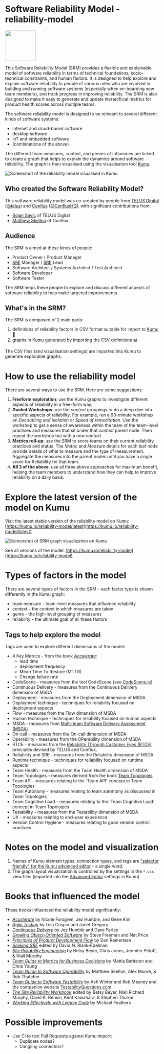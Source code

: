 # Software Reliability Model - reliability-model

<img src="images/2021-06-04--reliability-model-icon.png" width="100px"/>

This Software Reliability Model (SRM) provides a flexible and explainable model of software reliability in terms of technical foundations, socio-technical constraints, and human factors. It is designed to help explore and explain software reliability to people of various roles who are involved in building and running software systems (especially when on-boarding new team members), and track progress in improving reliability. The SRM is also designed to make it easy to generate and update hierarchical metrics for product health scores across multiple teams.

The software reliability model is designed to be relevant to several different kinds of software systems:

* internet and cloud-based software
* desktop software
* IoT and embedded software
* (combinations of the above)

The different team measures, context, and genres of influences are linked to create a graph that helps to explain the dynamics around software reliability. The graph is then visualised using the visualisation tool [Kumu](https://kumu.io/).

![Screenshot of the reliability model visualised in Kumu](screenshots/2021-05-06--telus-conflux-reliability-model-in-kumu.png)

## Who created the Software Reliability Model?

This software reliability model was co-created by people from [TELUS Digital](https://www.telus.com/en/digital) ([@telus](https://github.com/telus)) and [Conflux](http://confluxhq.net/) ([@ConfluxHQ](https://github.com/ConfluxHQ)), with significant contributions from:

* [Bojan Savic](https://github.com/savicbo) of TELUS Digital
* [Matthew Skelton](https://github.com/matthewskelton) of Conflux

## Audience

The SRM is aimed at these kinds of people:

* Product Owner / Product Manager
* [SRE](https://sre.google/) Manager / [SRE](https://sre.google/) Lead
* Software Architect / Systems Architect / Test Architect
* Software Developer
* Software Tester

The SRM helps these people to explore and discuss different aspects of software reliability to help make targeted improvements.

## What's in the SRM?

The SRM is composed of 2 main parts:

1. definitions of reliability factors in CSV format suitable for import to [Kumu](https://kumu.io/) 📄
2. graphs in [Kumu](https://kumu.io/) generated by importing the CSV definitions 📊

The CSV files (and visualisation settings) are imported into Kumu to generate explorable graphs.

# How to use the reliability model

There are several ways to use the SRM. Here are some suggestions:

1. **Freeform exploration**: use the Kumu graphs to investigate different aspects of reliability in a free-form way.
1. **Guided Workshops**: use the _context_ groupings to do a deep dive into specific aspects of reliability. For example, run a 90-minute workshop on _Decoupling and isolation_ or _Speed of remeditation_. Use the workshop to get a sense of awareness within the team of the team-level practices and measures that sit under that _context_ parent node. Then repeat the workshop but with a new _context_.
1. **Metrics roll-up**: use the SRM to score teams on their current reliability practices and status. The _Metric_ and _Measure_ details for each leaf node provide details of what to measure and the type of measurement. Aggregate the measures into the parent nodes until you have a single score for Reliability for that team.
1. **All 3 of the above**: use all three above approaches for maximum benefit, helping the team members to understand how they can help to improve reliability on a daily basis.

# Explore the latest version of the model on Kumu

Visit the latest stable version of the reliability model on Kumu: [https://kumu.io/reliability-model/latest](https://kumu.io/reliability-model/latest)

![Screenshot of SRM graph visualization on Kumu](screenshots/2021-05-06--telus-conflux-reliability-model-in-kumu.png)

See all versions of the model: [https://kumu.io/reliability-model](https://kumu.io/reliability-model)

# Types of factors in the model

There are several types of factors in the SRM - each factor type is shown differently in the Kumu graph:

* team measure - team-level measures that influence reliability
* context - the context in which measures are taken
* genre - the high-level grouping of measures
* reliability - the ultimate goal of all these factors

## Tags to help explore the model

Tags are used to explore different dimensions of the model:

* 4 Key Metrics - from the book [_Accelerate_](https://itrevolution.com/book/accelerate/):
  - lead time
  - deployment frequency
  - Mean Time To Restore (MTTR)
  - Change failure rate
* CodeScene - measures from the tool CodeScene (see [CodeScene.io](https://codescene.io/))
* Continuous Delivery - measures from the Continuous Delivery dimension of MSDA
* Deployment - measures from the Deployment dimension of MSDA
* Deployment technique - techniques for reliability focused on deployment aspects
* Flow - measures from the Flow dimension of MSDA
* Human technique - techniques for reliability focused on human aspects
* MSDA - measures from [Multi-team Software Delivery Assessment (MSDA)](http://softwaredeliveryassessment.com/)
* On-call - measures from the On-call dimension of MSDA
* Operability - measures from the OPerability dimension of MSDA
* RTCE - measures from the [Reliability Through Customer Eyes (RTCE)](http://rtce.net/) principles devised by TELUS and Conflux.
* Reliability and SRE - measures from the Reliability dimension of MSDA
* Runtime technique - techniques for reliability focused on runtime aspects
* Team Health - measures from the Team Health dimension of MSDA
* Team Topologies - measures derived from the book [Team Topologies](https://teamtopologies.com/)
* Team API - measures relating to the 'Team API' concept in Team Topologies
* Team Autonomy - measures relating to team autonomy as discussed in Team Topologies
* Team Cognitive Load - measures relating to the 'Team Cognitive Load' concept in Team Topologies
* Testability - measures from the Testability dimension of MSDA
* UX - measures relating to end-user experience
* Version Control Hygiene - measures relating to good version control practices

# Notes on the model and visualization

1. Names of Kumu element types, connection types, and tags are ["selector friendly" for the Kumu advanced editor](https://docs.kumu.io/guides/import.html#try-to-be-selector-friendly) - a single word.
2. The graph layout visualization is controlled by the settings in the `*.css` view files (imported into the [Advanced Editor](https://docs.kumu.io/overview/view-editors.html#advanced-editor) settings in Kumu).

# Books that influenced the model

These books influenced the reliability model significantly:

* [_Accelerate_](https://wordery.com/accelerate-nicole-forsgren-phd-9781942788331) by Nicole Forsgren, Jez Humble, and Gene Kim
* [_Agile Testing_](https://wordery.com/agile-testing-lisa-crispin-9780321534460) by Lisa Crispin and Janet Gregory
* [_Continuous Delivery_](http://continuousdelivery.com/) by Jez Humble and Dave Farley
* [_Growing Object-Oriented Software_](https://wordery.com/growing-object-oriented-software-guided-by-tests-steve-freeman-9780321503626) by Steve Freeman and Nat Price
* [_Principles of Product Development Flow_](https://wordery.com/the-principles-of-product-development-flow-donald-g-reinertsen-9781935401001) by Don Reinertsen
* [_Seeking SRE_](https://www.oreilly.com/library/view/seeking-sre/9781491978856/) edited by David N. Blank-Edelman
* [_Site Reliability Engineering_](https://sre.google/sre-book/table-of-contents/) by Betsy Beyer, Chris Jones, Jennifer Petoff, & Niall Murphy
* [_Team Guide to Metrics for Business Decisions_](http://bizmetricsbook.com/) by Mattia Battiston and Chris Young
* [_Team Guide to Software Operability_](http://operabilitybook.com/) by Matthew Skelton, Alex Moore, & Rob Thatcher
* [_Team Guide to Software Testability_](http://testabilitybook.com/) by Ash Winter and Rob Meaney and the companion website [TestabilityQuestions.com](http://TestabilityQuestions.com/)
* [_The Site Reliability Workbook_](https://sre.google/workbook/table-of-contents/) edited by Betsy Beyer, Niall Richard Murphy, David K. Rensin, Kent Kawahara, & Stephen Thorne
* [_Working Effectively with Legacy Code_](https://www.amazon.co.uk/Working-Effectively-Legacy-Michael-Feathers/dp/0131177052) by Michael Feathers

# Possible improvements

* Use CI to test Pull Requests against Kumu import:
  - Duplicate nodes?
  - Dangling connectors?
